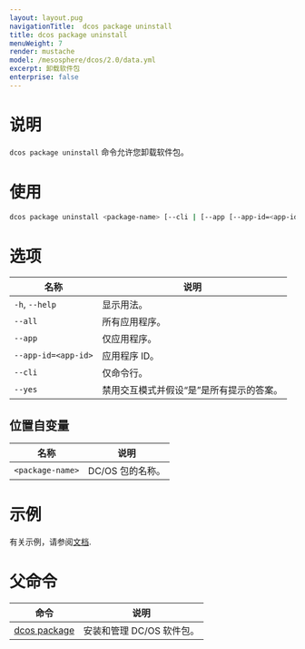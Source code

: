 ```yaml
---
layout: layout.pug
navigationTitle:  dcos package uninstall
title: dcos package uninstall
menuWeight: 7
render: mustache
model: /mesosphere/dcos/2.0/data.yml
excerpt: 卸载软件包
enterprise: false
---
```


# 说明
`dcos package uninstall` 命令允许您卸载软件包。

# 使用

```bash
dcos package uninstall <package-name> [--cli | [--app [--app-id=<app-id> | --all] --yes]]
```

# 选项

| 名称 | 说明 |
|---------|-------------|
| `-h`, `--help` | 显示用法。|
| `--all`   | 所有应用程序。 |
| `--app`   | 仅应用程序。|
| `--app-id=<app-id>`   | 应用程序 ID。|
| `--cli`   | 仅命令行。|
| `--yes` | 禁用交互模式并假设“是”是所有提示的答案。|

## 位置自变量

| 名称 | 说明 |
|---------|-------------|
| `<package-name>`   | DC/OS 包的名称。|


# 示例

有关示例，请参阅[文档](/mesosphere/dcos/cn/2.0/deploying-services/uninstall/).


# 父命令

| 命令 | 说明 |
|---------|-------------|
| [dcos package](/mesosphere/dcos/cn/2.0/cli/command-reference/dcos-package/)   | 安装和管理 DC/OS 软件包。 |
